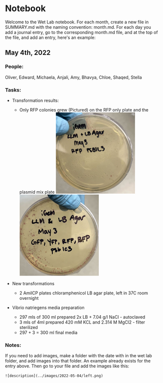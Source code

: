 # Notebook

Welcome to the Wet Lab notebook. For each month, create a new file in SUMMARY.md with the naming convention: month.md. For each day you add a journal entry, go to the corresponding month.md file, and at the top of the file, and add an entry, here's an example:

## May 4th, 2022

### People: 
Oliver, Edward, Michaela, Anjali, Amy, Bhavya, Chloe, Shaqed, Stella

### Tasks: 

- Transformation results: 
  - Only RFP colonies grew (Pictured) on the RFP only plate and the plasmid mix plate
![description](../images/2022-05-04/left.png)
![description](../images/2022-05-04/right.png)


- New transformations
  - 2 AmilCP plates chloramphenicol LB agar plate, left in 37C room overnight

- Vibrio natriegens media preparation
  - 297 mls of 300 ml prepared 2x LB + 7.04 g/l NaCl - autoclaved
  - 3 mls of 4ml prepared 420 mM KCL and 2.314 M MgCl2 - filter sterilized
  - 297 + 3 = 300 ml final media 

### Notes: 

If you need to add images, make a folder with the date with in the wet lab folder, and add images into that folder. An example already exists for the entry above. Then go to your file and add the images like this:

`
![description](../images/2022-05-04/left.png)
`
